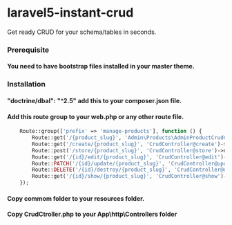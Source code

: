 # laravel5-instant-crud

Get ready CRUD for your schema/tables in seconds.


### Prerequisite
#### You need to have bootstrap files installed in your master theme.

### Installation
#### "doctrine/dbal": "^2.5" add this to your composer.json file.
#### Add this route group to your web.php or any other route file.
```php
	Route::group(['prefix' => 'manage-products'], function () {
        Route::get('/{product_slug}', 'Admin\Products\AdminProductCrudController@index')->name('manage-products.index');
        Route::get('/create/{product_slug}', 'CrudController@create')->name('manage-products.create');
        Route::post('/store/{product_slug}', 'CrudController@store')->name('manage-products.store');
        Route::get('/{id}/edit/{product_slug}', 'CrudController@edit')->name('manage-products.edit');
        Route::PATCH('/{id}/update/{product_slug}', 'CrudController@update')->name('manage-products.update');
        Route::DELETE('/{id}/destroy/{product_slug}', 'CrudController@destroy')->name('manage-products.destroy');
        Route::get('/{id}/show/{product_slug}', 'CrudController@show')->name('manage-products.show');
    });
```
#### Copy commom folder to your resources folder.
#### Copy CrudCtroller.php to your App\http\Controllers folder



